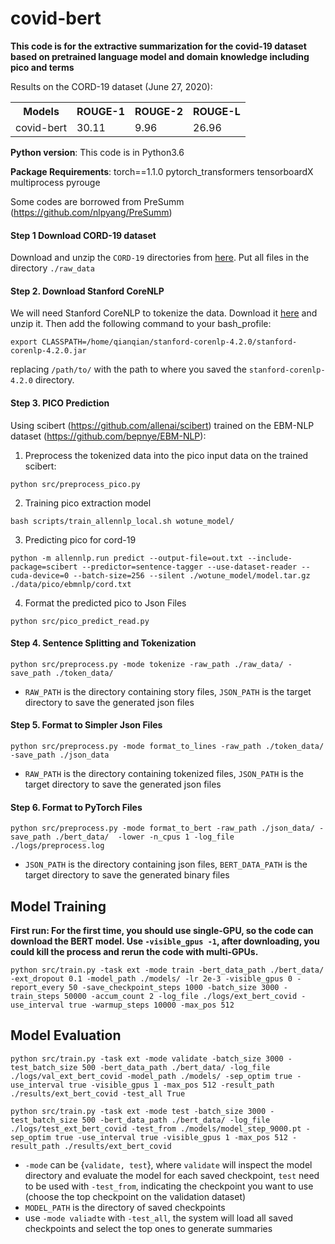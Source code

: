 # covid-bert

**This code is for the extractive summarization for the covid-19 dataset based on pretrained language model and domain knowledge including pico and terms**

Results on the CORD-19 dataset (June 27, 2020):


<table class="tg">
  <tr>
    <th class="tg-0pky">Models</th>
    <th class="tg-0pky">ROUGE-1</th>
    <th class="tg-0pky">ROUGE-2</th>
    <th class="tg-0pky">ROUGE-L</th>
  </tr>
  <tr>
    <td class="tg-0pky">covid-bert</td>
    <td class="tg-0pky">30.11</td>
    <td class="tg-0pky">9.96</td>
    <td class="tg-0pky">26.96</td>
  </tr>
</table>

**Python version**: This code is in Python3.6

**Package Requirements**: torch==1.1.0 pytorch_transformers tensorboardX multiprocess pyrouge


Some codes are borrowed from PreSumm (https://github.com/nlpyang/PreSumm)

#### Step 1 Download CORD-19 dataset
Download and unzip the `CORD-19` directories from [here](https://allenai.org/data/cord-19). Put all files in the directory `./raw_data`

####  Step 2. Download Stanford CoreNLP
We will need Stanford CoreNLP to tokenize the data. Download it [here](https://stanfordnlp.github.io/CoreNLP/) and unzip it. Then add the following command to your bash_profile:
```
export CLASSPATH=/home/qianqian/stanford-corenlp-4.2.0/stanford-corenlp-4.2.0.jar
```
replacing `/path/to/` with the path to where you saved the `stanford-corenlp-4.2.0` directory. 

####  Step 3. PICO Prediction

Using scibert (https://github.com/allenai/scibert) trained on the EBM-NLP dataset (https://github.com/bepnye/EBM-NLP):

1. Preprocess the tokenized data into the pico input data on the trained scibert:
```
python src/preprocess_pico.py
```
2. Training pico extraction model
```
bash scripts/train_allennlp_local.sh wotune_model/
```
3. Predicting pico for cord-19
```
python -m allennlp.run predict --output-file=out.txt --include-package=scibert --predictor=sentence-tagger --use-dataset-reader --cuda-device=0 --batch-size=256 --silent ./wotune_model/model.tar.gz  ./data/pico/ebmnlp/cord.txt
```
4. Format the predicted pico to Json Files
```
python src/pico_predict_read.py
```
####  Step 4. Sentence Splitting and Tokenization

```
python src/preprocess.py -mode tokenize -raw_path ./raw_data/ -save_path ./token_data/
```

* `RAW_PATH` is the directory containing story files, `JSON_PATH` is the target directory to save the generated json files


####  Step 5. Format to Simpler Json Files
 
```
python src/preprocess.py -mode format_to_lines -raw_path ./token_data/ -save_path ./json_data
```

* `RAW_PATH` is the directory containing tokenized files, `JSON_PATH` is the target directory to save the generated json files

####  Step 6. Format to PyTorch Files
```
python src/preprocess.py -mode format_to_bert -raw_path ./json_data/ -save_path ./bert_data/  -lower -n_cpus 1 -log_file ./logs/preprocess.log
```

* `JSON_PATH` is the directory containing json files, `BERT_DATA_PATH` is the target directory to save the generated binary files

## Model Training

**First run: For the first time, you should use single-GPU, so the code can download the BERT model. Use ``-visible_gpus -1``, after downloading, you could kill the process and rerun the code with multi-GPUs.**

```
python src/train.py -task ext -mode train -bert_data_path ./bert_data/ -ext_dropout 0.1 -model_path ./models/ -lr 2e-3 -visible_gpus 0 -report_every 50 -save_checkpoint_steps 1000 -batch_size 3000 -train_steps 50000 -accum_count 2 -log_file ./logs/ext_bert_covid -use_interval true -warmup_steps 10000 -max_pos 512
```


## Model Evaluation
```
python src/train.py -task ext -mode validate -batch_size 3000 -test_batch_size 500 -bert_data_path ./bert_data/ -log_file ./logs/val_ext_bert_covid -model_path ./models/ -sep_optim true -use_interval true -visible_gpus 1 -max_pos 512 -result_path ./results/ext_bert_covid -test_all True
```
```
python src/train.py -task ext -mode test -batch_size 3000 -test_batch_size 500 -bert_data_path ./bert_data/ -log_file ./logs/test_ext_bert_covid -test_from ./models/model_step_9000.pt -sep_optim true -use_interval true -visible_gpus 1 -max_pos 512 -result_path ./results/ext_bert_covid 
```
* `-mode` can be {`validate, test`}, where `validate` will inspect the model directory and evaluate the model for each saved checkpoint, `test` need to be used with `-test_from`, indicating the checkpoint you want to use (choose the top checkpoint on the validation dataset)
* `MODEL_PATH` is the directory of saved checkpoints
* use `-mode valiadte` with `-test_all`, the system will load all saved checkpoints and select the top ones to generate summaries

